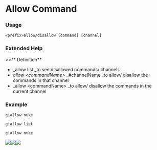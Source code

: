 # Allow Command

### Usage

```
<prefix>allow/disallow [command] [channel]
```

### Extended Help

&gt;&gt;** Definition**

* _allow list _to see disallowed  commands/ channels
* _allow &lt;commandName&gt;_ _\#channelName _to allow/ disallow the commands in that channel
* _allow &lt;commandName&gt; _to allow/ disallow the commands in the current channel 

### Example

```
g!allow nuke 
```

```
g!allow list
```

```
g!allow nuke 
```

![](https://cdn.discordapp.com/attachments/282295514727448587/359009616840884224/image.png)![](https://media.discordapp.net/attachments/282295514727448587/359009627100151810/image.png?width=1026&height=307)![](https://media.discordapp.net/attachments/282295514727448587/359009634612281344/image.png?width=1026&height=209)

